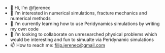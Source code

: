 - 👋 Hi, I’m @fjerenec
- 👀 I’m interested in numerical simulations, fracture mechanics and numerical methods
- 🌱 I’m currently learning how to use Peridynamics simulations by writing my own code
- 💞️ I’m looking to collaborate on unresearched physical problems which would be interesting and fun to simualte via Peridynamic simulations
- 📫 How to reach me: filip.jerenec@gmail.com

<!---
fjerenec/fjerenec is a ✨ special ✨ repository because its `README.md` (this file) appears on your GitHub profile.
You can click the Preview link to take a look at your changes.
--->

